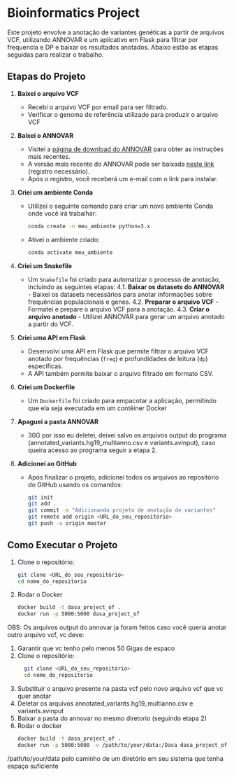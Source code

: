 # Bioinformatics Project

Este projeto envolve a anotação de variantes genéticas a partir de arquivos VCF, utilizando ANNOVAR e um aplicativo em Flask para filtrar por frequencia e DP e baixar os resultados anotados. Abaixo estão as etapas seguidas para realizar o trabalho. 

## Etapas do Projeto

1. **Baixei o arquivo VCF**
   - Recebi o arquivo VCF por email para ser filtrado.
   - Verificar o genoma de referência utilizado para produzir o arquivo VCF


2. **Baixei o ANNOVAR**
   - Visitei a [página de download do ANNOVAR](https://annovar.openbioinformatics.org/en/latest/user-guide/download/) para obter as instruções mais recentes.
   - A versão mais recente do ANNOVAR pode ser baixada [neste link](https://www.openbioinformatics.org/annovar/annovar_download_form.php) (registro necessário).
   - Após o registro, você receberá um e-mail com o link para instalar.

3. **Criei um ambiente Conda**
   - Utilizei o seguinte comando para criar um novo ambiente Conda onde você irá trabalhar:
     ```bash
     conda create -n meu_ambiente python=3.x
     ```
   - Ativei o ambiente criado:
     ```bash
     conda activate meu_ambiente
     ```

4. **Criei um Snakefile**
   - Um `Snakefile` foi criado para automatizar o processo de anotação, incluindo as seguintes etapas:
     4.1. **Baixar os datasets do ANNOVAR**
         - Baixei os datasets necessários para anotar informações sobre frequências populacionais e genes.
     4.2. **Preparar o arquivo VCF**
         - Formatei e prepare o arquivo VCF para a anotação.
     4.3. **Criar o arquivo anotado**
         - Utilizei ANNOVAR para gerar um arquivo anotado a partir do VCF.

5. **Criei uma API em Flask**
   - Desenvolvi uma API em Flask que permite filtrar o arquivo VCF anotado por frequências (`freq`) e profundidades de leitura (`dp`) específicas.
   - A API também permite baixar o arquivo filtrado em formato CSV.

6. **Criei um Dockerfile**
   - Um `Dockerfile` foi criado para empacotar a aplicação, permitindo que ela seja executada em um contêiner Docker
     
7. **Apaguei a pasta ANNOVAR**
   - 30G por isso eu deletei, deixei salvo os  arquivos output do programa (annotated_variants.hg19_multianno.csv e variants.avinput), caso queira acesso ao programa seguir a etapa 2.
   
8. **Adicionei ao GitHub**
   - Após finalizar o projeto, adicionei todos os arquivos ao repositório do GitHub usando os comandos:
     ```bash
     git init
     git add .
     git commit -m "Adicionando projeto de anotação de variantes"
     git remote add origin <URL_do_seu_repositório>
     git push -u origin master
     ```

## Como Executar o Projeto

1. Clone o repositório:
   ```bash
   git clone <URL_do_seu_repositório>
   cd nome_do_repositorio
   ```
2. Rodar o Docker 
   ```bash
   docker build -t dasa_project_of .
   docker run -p 5000:5000 dasa_project_of
   ```

OBS: Os arquivos output do annovar ja foram feitos caso você queria anotar outro arquivo vcf, vc deve:
1. Garantir que vc tenho pelo menos 50 Gigas de espaco
2. Clone o repositório:
    ```bash
      git clone <URL_do_seu_repositório>
      cd nome_do_repositorio
   ```
3. Substituir o arquivo presente na pasta vcf pelo novo arquivo vcf que vc quer anotar
4. Deletar os arquivos  annotated_variants.hg19_multianno.csv e variants.avinput
5. Baixar a pasta do annovar no mesmo diretorio (seguindo etapa 2)
6. Rodar o docker
   ```bash
   docker build -t dasa_project_of .
   docker run -p 5000:5000 -v /path/to/your/data:/Dasa dasa_project_of
   ```
/path/to/your/data pelo caminho de um diretório em seu sistema que tenha espaço suficiente
